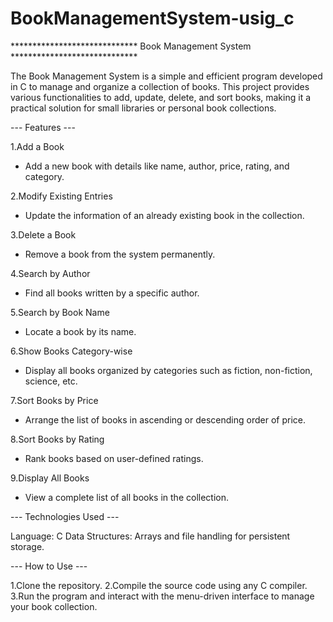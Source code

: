 # BookManagementSystem-usig_c


*****************************  Book Management System  *****************************

The Book Management System is a simple and efficient program developed in C to manage and organize a collection of books. 
This project provides various functionalities to add, update, delete, and sort books, making it a practical solution for small libraries or personal book collections.

--- Features ---

1.Add a Book
  - Add a new book with details like name, author, price, rating, and category.

2.Modify Existing Entries
  - Update the information of an already existing book in the collection.

3.Delete a Book
  - Remove a book from the system permanently.

4.Search by Author
  - Find all books written by a specific author.

5.Search by Book Name
  - Locate a book by its name.
    
6.Show Books Category-wise
  - Display all books organized by categories such as fiction, non-fiction, science, etc.

7.Sort Books by Price
  - Arrange the list of books in ascending or descending order of price.

8.Sort Books by Rating
  - Rank books based on user-defined ratings.

9.Display All Books
  - View a complete list of all books in the collection.


--- Technologies Used ---

Language: C
Data Structures: Arrays and file handling for persistent storage.


--- How to Use ---

1.Clone the repository.
2.Compile the source code using any C compiler.
3.Run the program and interact with the menu-driven interface to manage your book collection.
